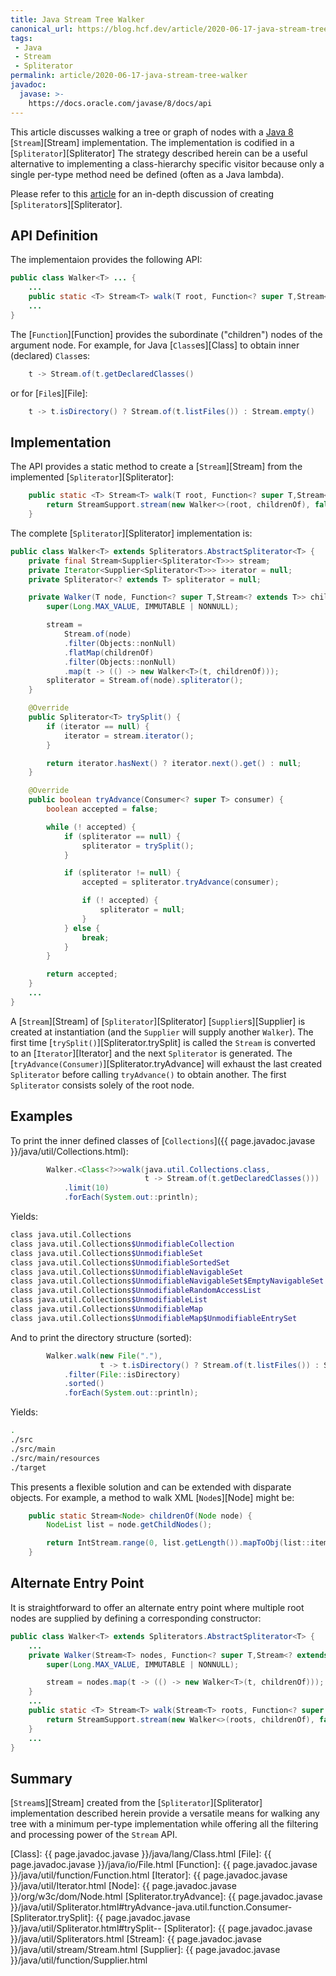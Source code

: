 ```yaml
---
title: Java Stream Tree Walker
canonical_url: https://blog.hcf.dev/article/2020-06-17-java-stream-tree-walker
tags:
 - Java
 - Stream
 - Spliterator
permalink: article/2020-06-17-java-stream-tree-walker
javadoc:
  javase: >-
    https://docs.oracle.com/javase/8/docs/api
---
```


This article discusses walking a tree or graph of nodes with a
[Java 8][Java 8] [`Stream`][Stream] implementation.  The implementation is
codified in a [`Spliterator`][Spliterator] The strategy described herein can
be a useful alternative to implementing a class-hierarchy specific visitor
because only a single per-type method need be defined (often as a Java
lambda).

Please refer to this
[article](/article/2019-03-28-java-streams-and-spliterators) for an
in-depth discussion of creating [`Spliterator`s][Spliterator].


## API Definition

The implementaion provides the following API:

```java
public class Walker<T> ... {
    ...
    public static <T> Stream<T> walk(T root, Function<? super T,Stream<? extends T>> childrenOf)
    ...
}
```

The [`Function`][Function] provides the subordinate ("children") nodes of
the argument node.  For example, for Java [`Class`es][Class] to obtain inner
(declared) `Class`es:

```java
    t -> Stream.of(t.getDeclaredClasses()
```

or for [`File`s][File]:

```java
    t -> t.isDirectory() ? Stream.of(t.listFiles()) : Stream.empty()
```


## Implementation

The API provides a static method to create a [`Stream`][Stream] from the
implemented [`Spliterator`][Spliterator]:

```java
    public static <T> Stream<T> walk(T root, Function<? super T,Stream<? extends T>> childrenOf) {
        return StreamSupport.stream(new Walker<>(root, childrenOf), false);
    }
```

The complete [`Spliterator`][Spliterator] implementation is:

```java
public class Walker<T> extends Spliterators.AbstractSpliterator<T> {
    private final Stream<Supplier<Spliterator<T>>> stream;
    private Iterator<Supplier<Spliterator<T>>> iterator = null;
    private Spliterator<? extends T> spliterator = null;

    private Walker(T node, Function<? super T,Stream<? extends T>> childrenOf) {
        super(Long.MAX_VALUE, IMMUTABLE | NONNULL);

        stream =
            Stream.of(node)
            .filter(Objects::nonNull)
            .flatMap(childrenOf)
            .filter(Objects::nonNull)
            .map(t -> (() -> new Walker<T>(t, childrenOf)));
        spliterator = Stream.of(node).spliterator();
    }

    @Override
    public Spliterator<T> trySplit() {
        if (iterator == null) {
            iterator = stream.iterator();
        }

        return iterator.hasNext() ? iterator.next().get() : null;
    }

    @Override
    public boolean tryAdvance(Consumer<? super T> consumer) {
        boolean accepted = false;

        while (! accepted) {
            if (spliterator == null) {
                spliterator = trySplit();
            }

            if (spliterator != null) {
                accepted = spliterator.tryAdvance(consumer);

                if (! accepted) {
                    spliterator = null;
                }
            } else {
                break;
            }
        }

        return accepted;
    }
    ...
}
```

A [`Stream`][Stream] of [`Spliterator`][Spliterator] [`Supplier`s][Supplier]
is created at instantiation (and the `Supplier` will supply another
`Walker`).  The first time [`trySplit()`][Spliterator.trySplit] is called
the `Stream` is converted to an [`Iterator`][Iterator] and the next
`Spliterator` is generated.  The
[`tryAdvance(Consumer)`][Spliterator.tryAdvance] will exhaust the last
created `Spliterator` before calling `tryAdvance()` to obtain another.  The
first `Spliterator` consists solely of the root node.


## Examples

To print the inner defined classes of
[`Collections`]({{ page.javadoc.javase }}/java/util/Collections.html):

```java
        Walker.<Class<?>>walk(java.util.Collections.class,
                              t -> Stream.of(t.getDeclaredClasses()))
            .limit(10)
            .forEach(System.out::println);
```

Yields:

```bash
class java.util.Collections
class java.util.Collections$UnmodifiableCollection
class java.util.Collections$UnmodifiableSet
class java.util.Collections$UnmodifiableSortedSet
class java.util.Collections$UnmodifiableNavigableSet
class java.util.Collections$UnmodifiableNavigableSet$EmptyNavigableSet
class java.util.Collections$UnmodifiableRandomAccessList
class java.util.Collections$UnmodifiableList
class java.util.Collections$UnmodifiableMap
class java.util.Collections$UnmodifiableMap$UnmodifiableEntrySet
```

And to print the directory structure (sorted):

```java
        Walker.walk(new File("."),
                    t -> t.isDirectory() ? Stream.of(t.listFiles()) : Stream.empty())
            .filter(File::isDirectory)
            .sorted()
            .forEach(System.out::println);
```

Yields:

```bash
.
./src
./src/main
./src/main/resources
./target
```

This presents a flexible solution and can be extended with disparate
objects.  For example, a method to walk XML [`Node`s][Node] might be:

```java
    public static Stream<Node> childrenOf(Node node) {
        NodeList list = node.getChildNodes();

        return IntStream.range(0, list.getLength()).mapToObj(list::item);
    }
```


## Alternate Entry Point

It is straightforward to offer an alternate entry point where multiple root
nodes are supplied by defining a corresponding constructor:

```java
public class Walker<T> extends Spliterators.AbstractSpliterator<T> {
    ...
    private Walker(Stream<T> nodes, Function<? super T,Stream<? extends T>> childrenOf) {
        super(Long.MAX_VALUE, IMMUTABLE | NONNULL);

        stream = nodes.map(t -> (() -> new Walker<T>(t, childrenOf)));
    }
    ...
    public static <T> Stream<T> walk(Stream<T> roots, Function<? super T,Stream<? extends T>> childrenOf) {
        return StreamSupport.stream(new Walker<>(roots, childrenOf), false);
    }
    ...
}
```


## Summary

[`Stream`s][Stream] created from the [`Spliterator`][Spliterator]
implementation described herein provide a versatile means for walking any
tree with a minimum per-type implementation while offering all the filtering
and processing power of the `Stream` API.


[Java 8]: https://www.java.com/en/download/help/java8.html
[Class]: {{ page.javadoc.javase }}/java/lang/Class.html
[File]: {{ page.javadoc.javase }}/java/io/File.html
[Function]: {{ page.javadoc.javase }}/java/util/function/Function.html
[Iterator]: {{ page.javadoc.javase }}/java/util/Iterator.html
[Node]: {{ page.javadoc.javase }}/org/w3c/dom/Node.html
[Spliterator.tryAdvance]: {{ page.javadoc.javase }}/java/util/Spliterator.html#tryAdvance-java.util.function.Consumer-
[Spliterator.trySplit]: {{ page.javadoc.javase }}/java/util/Spliterator.html#trySplit--
[Spliterator]: {{ page.javadoc.javase }}/java/util/Spliterators.html
[Stream]: {{ page.javadoc.javase }}/java/util/stream/Stream.html
[Supplier]: {{ page.javadoc.javase }}/java/util/function/Supplier.html
